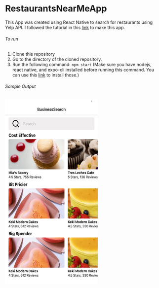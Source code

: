 # RestaurantsNearMeApp
This App was created using React Native to search for restaurants using Yelp API. I followed the tutorial in this [link](https://www.udemy.com/course/the-complete-react-native-and-redux-course/learn/lecture/15707010#overview) to make this app. 

###### To run
1. Clone this repository
2. Go to the directory of the cloned repository.
3. Run the following command:
  `npm start` 
  (Make sure you have nodejs, react native, and expo-cli installed before running this command. You can use this [link](https://reactnative.dev/docs/environment-setup) to install those.)
  
  ###### Sample Output
  <img src="https://github.com/VennilaPugazhenthi/Food/blob/main/assets/sampleAppScreen.jpeg" width=300 height= 600>

